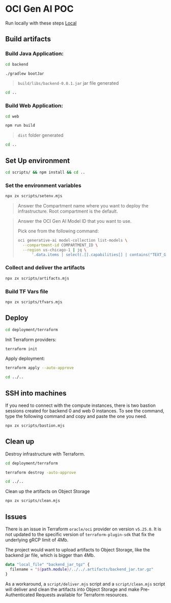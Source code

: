 # OCI Gen AI POC

Run locally with these steps [Local](LOCAL.md)

## Build artifacts

### Build Java Application:

```bash
cd backend
```

```bash
./gradlew bootJar
```

> `build/libs/backend-0.0.1.jar` jar file generated

```bash
cd ..
```

### Build Web Application:

```bash
cd web
```

```bash
npm run build
```

> `dist` folder generated

```bash
cd ..
```

## Set Up environment

```bash
cd scripts/ && npm install && cd ..
```

### Set the environment variables

```bash
npx zx scripts/setenv.mjs
```

> Answer the Compartment name where you want to deploy the infrastructure. Root compartment is the default.

> Answer the OCI Gen AI Model ID that you want to use.
>
> Pick one from the following command:
>
> ```bash
> oci generative-ai model-collection list-models \
>   --compartment-id COMPARTMENT_ID \
>   --region us-chicago-1 | jq \
>       '.data.items | select(.[].capabilities[] | contains("TEXT_GENERATION"))'
> ```

### Collect and deliver the artifacts

```bash
npx zx scripts/artifacts.mjs
```

### Build TF Vars file

```bash
npx zx scripts/tfvars.mjs
```

## Deploy

```bash
cd deployment/terraform
```

Init Terraform providers:

```bash
terraform init
```

Apply deployment:

```bash
terraform apply --auto-approve
```

```bash
cd ../..
```

## SSH into machines

If you need to connect with the compute instances, there is two bastion sessions created for backend 0 and web 0 instances. To see the command, type the following command and copy and paste the one you need.

```bash
npx zx scripts/bastion.mjs
```

## Clean up

Destroy infrastructure with Terraform.

```bash
cd deployment/terraform
```

```bash
terraform destroy -auto-approve
```

```bash
cd ../..
```

Clean up the artifacts on Object Storage

```bash
npx zx scripts/clean.mjs
```

## Issues

There is an issue in Terraform `oracle/oci` provider on version `v5.25.0`. It is not updated to the specific version of `terraform-plugin-sdk` that fix the underlying gRCP limit of 4Mb.

The project would want to upload artifacts to Object Storage, like the backend jar file, which is bigger than 4Mb.

```terraform
data "local_file" "backend_jar_tgz" {
  filename = "${path.module}/../../.artifacts/backend_jar.tar.gz"
}
```

As a workaround, a `script/deliver.mjs` script and a `script/clean.mjs` script will deliver and clean the artifacts into Object Storage and make Pre-Authenticated Requests available for Terraform resources.
